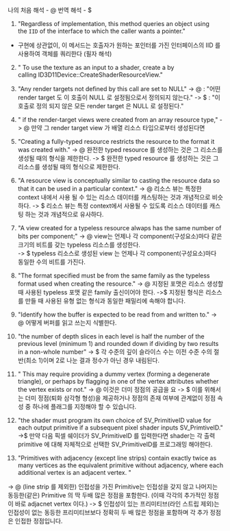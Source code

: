 나의 처음 해석 - @
번역 해석 - $


1. "Regardless of implementation, this method queries an object using the `IID` of the interface to which the caller wants a pointer."
- 구현에 상관없이, 이 메서드는 호출자가 원하는 포인터를 가진 인터페이스의 IID 를 사용하여 객체를 쿼리한다 (필자 해석)

2. " To use the texture as an input to a shader, create a by calling ID3D11Device::CreateShaderResourceView."

3. "Any render targets not defined by this call are set to NULL"
-> @ : "어떤 render target 도 이 호출이 NULL 로 설정됨으로서 정의되지 않는다."
-> $ : "이 호출로 정의 되지 않은 모든 render target 은 NULL 로 설정된다." 

4. " if the render-target views were created from an array resource type,"
-> @ 만약 그 render target view 가 배열 리소스 타입으로부터 생성된다면

5. "Creating a fully-typed resource restricts the resource to the format it was created with."
-> @ 완전한 typed resource 를 생성하는 것은 그 리소스를 생성될 때의 형식을 제한한다.
-> $ 완전한 typed resource 를 생성하는 것은 그 리소스를 생성될 때의 형식으로 제한한다.

6. "A resource view is conceptually similar to casting the resource data so that it can be used in a particular context."
-> @ 리소스 뷰는 특정한 context 내에서 사용 될 수 있는 리소스 데이터를 캐스팅하는 것과 개념적으로 비슷하다.
-> $ 리소스 뷰는 특정 context에서 사용될 수 있도록 리소스 데이터를 캐스팅 하는 것과 개념적으로 유사하다.

7. "A view created for a typeless resource alwaps has the same number of bits per component;"
-> @ view는 언제나 각 component(구성요소)마다 같은 크기의 비트를 갖는 typeless 리소스를 생성한다.  
-> $ typeless 리소스로 생성된 view 는 언제나 각 component(구성요소)마다 동일한 수의 비트를 가진다.

8. "The format specified must be from the same family as the typeless format used when creating the resource."
-> @ 지정된 포맷은 리소스 생성할 때 사용된 typeless 포맷 같은 family 출신이어야 한다. 
->$ 지정된 형식은 리소스를 만들 때 사용된 유형 없는 형식과 동일한 패밀리에 속해야 합니다.

9. "Identify how the buffer is expected to be read from and written to."
-> @ 어떻게 버퍼를 읽고 쓰는지 식별한다.

10. "the number of depth slices in each level is half the number of the previous level (minimum 1) and rounded down if dividing by two results in a non-whole number"
-> $ 각 수준의 깊이 슬라이스 수는 이전 수준 수의 절반(최소 1)이며 2로 나눈 결과 정수가 아닌 경우 내림된다.

11. " This may require providing a dummy vertex (forming a degenerate triangle), or perhaps by flagging in one of the vertex attributes whether the vertex exists or not."
-> @ 이것은 더미 정점의 공급을 요
-> $  이를 위해서는 더미 정점(퇴화 삼각형 형성)을 제공하거나 정점의 존재 여부에 관계없이 정점 속성 중 하나에 플래그를 지정해야 할 수 있습니다.

12. "the shader must program its own choice of SV_PrimitiveID value for each output primitive if a subsequent pixel shader inputs SV_PrimtiveID."
->$ 만약 다음 픽셀 쉐이더가 SV_PrimitiveID 를 입력한다면 shader는 각 출력 primitive 에 대해 자체적으로 선택한 SV_PrimitiveID를 프로그래밍 해야한다.

13. "Primitives with adjacency (except line strips) contain exactly twice as many vertices as the equivalent primitive without adjacency, where each additional vertex is an adjacent vertex. "

-> @ (line strip 를 제외한) 인접성을 가진 Primitive는 인접성을 갖지 않고 나머지는 동등한(같은)  Primitive 의 딱 두배 많은 정점을 포함한다. (이때 각각의 추가적인 정점이 바로 adjacnet vertex 이다.)
-> $ 인접성이 있는 프리미티브(라인 스트립 제외)는 인접성이 없는 동등한 프리미티브보다 정확히 두 배 많은 정점을 포함하며 각 추가 정점은 인접한 정점입니다.